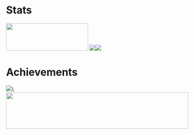 <h1>Stats</h1>
<img height="75px" width="225px" src="https://komarev.com/ghpvc/?username=dacoder101&label=Views&color=green&style=for-the-badge">
<img src="https://github-readme-stats.vercel.app/api?username=dacoder101&show_icons=true&theme=merko"><img src="https://github-readme-stats.vercel.app/api/top-langs/?username=dacoder101">
<h1>Achievements</h1>
<img src="https://user-images.githubusercontent.com/107454678/220548624-031f674f-1698-4022-8837-f33c2b1f572b.png">\
<a href="https://dacoder101.github.io/rickin" target="_blank"><img height="100px" width="500px"src="https://media.tenor.com/yheo1GGu3FwAAAAC/rick-roll-rick-ashley.gif"></a>
